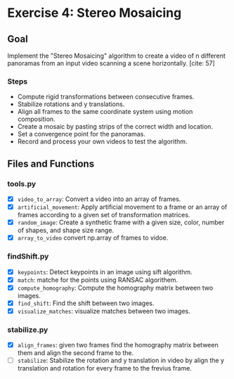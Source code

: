 # Exercise 4: Stereo Mosaicing

## Goal

Implement the "Stereo Mosaicing" algorithm to create a video of n different panoramas from an input video scanning a scene horizontally. [cite: 57]

### Steps
* Compute rigid transformations between consecutive frames. 
* Stabilize rotations and y translations.
* Align all frames to the same coordinate system using motion composition.
* Create a mosaic by pasting strips of the correct width and location.
* Set a convergence point for the panoramas.
* Record and process your own videos to test the algorithm. 

## Files and Functions

### tools.py
*   [X] `video_to_array`: Convert a video into an array of frames.
*   [X] `artificial_movement`: Apply artificial movement to a frame or an array of frames according to a given set of transformation matrices.
*   [X] `random_image`: Create a synthetic frame with a given size, color, number of shapes, and shape size range.
*   [X] `array_to_video` convert np.array of frames to vidoe.

### findShift.py
*   [X] `keypoints`: Detect keypoints in an image using sift algorithm.
*   [X] `match`: matche for the points using RANSAC algorithem.
*   [X] `compute_homography`: Compute the homography matrix between two images.
*   [X] `find_shift`: Find the shift between two images.
*   [X] `visualize_matches`: visualize matches between two images.

### stabilize.py
*  [X] `align_frames`: given two frames find the homography matrix between them and align the second frame to the.
*  [ ] `stabilize`: Stabilize the rotation and y translation in video by align the y translation and rotation for every frame to the frevius frame.